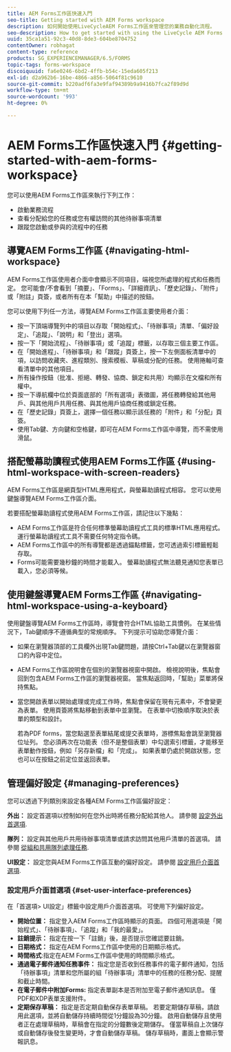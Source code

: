 ```yaml
---
title: AEM Forms工作區快速入門
seo-title: Getting started with AEM Forms workspace
description: 如何開始使用LiveCycleAEM Forms工作區來管理您的業務自動化流程。
seo-description: How to get started with using the LiveCycle AEM Forms workspace to manage your business automation processes.
uuid: 35ca1a51-92c3-40d8-8de3-604be8704752
contentOwner: robhagat
content-type: reference
products: SG_EXPERIENCEMANAGER/6.5/FORMS
topic-tags: forms-workspace
discoiquuid: fa6e0246-6bd2-4ffb-b54c-15eda605f213
exl-id: d2a962b6-16be-4866-a856-5064f81c9610
source-git-commit: b220adf6fa3e9faf94389b9a9416b7fca2f89d9d
workflow-type: tm+mt
source-wordcount: '993'
ht-degree: 0%

---
```


# AEM Forms工作區快速入門 {#getting-started-with-aem-forms-workspace}

您可以使用AEM Forms工作區來執行下列工作：

* 啟動業務流程
* 查看分配給您的任務或您有權訪問的其他待辦事項清單
* 跟蹤您啟動或參與的流程中的任務

## 導覽AEM Forms工作區 {#navigating-html-workspace}

AEM Forms工作區使用者介面中會顯示不同項目，端視您所處理的程式和任務而定。 您可能會/不會看到「摘要」、「Forms」、「詳細資訊」、「歷史記錄」、「附件」或「附註」頁簽，或者所有在本「幫助」中描述的按鈕。

您可以使用下列任一方法，導覽AEM Forms工作區主要使用者介面：

* 按一下頂端導覽列中的項目以存取「開始程式」、「待辦事項」清單、「偏好設定」、「追蹤」、「說明」和「登出」選項。
* 按一下「開始流程」、「待辦事項」或「追蹤」標籤，以存取三個主要工作區。
* 在「開始進程」、「待辦事項」和「跟蹤」頁簽上，按一下左側面板清單中的項，以訪問收藏夾、進程類別、搜索模板、草稿或分配的任務。 使用捲軸可查看清單中的其他項目。
* 所有操作按鈕（批准、拒絕、轉發、協商、鎖定和共用）均顯示在文檔和所有權中。
* 按一下導航欄中位於頁面底部的「所有選項」表徵圖，將任務轉發給其他用戶、與其他用戶共用任務、與其他用戶協商任務或鎖定任務。
* 在「歷史記錄」頁簽上，選擇一個任務以顯示該任務的「附件」和「分配」頁簽。
* 使用Tab鍵、方向鍵和空格鍵，即可在AEM Forms工作區中導覽，而不需使用滑鼠。

## 搭配螢幕助讀程式使用AEM Forms工作區 {#using-html-workspace-with-screen-readers}

AEM Forms工作區是網頁型HTML應用程式，與螢幕助讀程式相容。 您可以使用鍵盤導覽AEM Forms工作區介面。

若要搭配螢幕助讀程式使用AEM Forms工作區，請記住以下幾點：

* AEM Forms工作區是符合任何標準螢幕助讀程式工具的標準HTML應用程式。 運行螢幕助讀程式工具不需要任何特定指令碼。
* AEM Forms工作區中的所有導覽都是透過錨點標籤，您可透過索引標籤輕鬆存取。
* Forms可能需要幾秒鐘的時間才能載入。 螢幕助讀程式無法聽見通知您表單已載入，您必須等候。

## 使用鍵盤導覽AEM Forms工作區 {#navigating-html-workspace-using-a-keyboard}

使用鍵盤導覽AEM Forms工作區時，導覽會符合HTML協助工具慣例。 在某些情況下，Tab鍵順序不遵循典型的常規順序。 下列提示可協助您導覽介面：

* 如果在瀏覽器頂部的工具欄外出現Tab鍵問題，請按Ctrl+Tab鍵以在瀏覽器窗口的內容中定位。
* AEM Forms工作區說明會在個別的瀏覽器視窗中開啟。 檢視說明後，焦點會回到包含AEM Forms工作區的瀏覽器視窗。 當焦點返回時，「幫助」菜單將保持焦點。
* 當您開啟表單以開始處理或完成工作時，焦點會保留在現有元素中，不會變更為表單。 使用頁簽將焦點移動到表單中並瀏覽。 在表單中切換順序取決於表單的類型和設計。

   若為PDF forms，當您點選至表單結尾或提交表單時，游標焦點會跳至瀏覽器位址列。 您必須再次在功能表（但不是整個表單）中勾選索引標籤，才能移至表單動作按鈕，例如「另存新檔」和「完成」。 如果表單仍處於開啟狀態，您也可以在按鈕之前定位並返回表單。

## 管理偏好設定 {#managing-preferences}

您可以透過下列類別來設定各種AEM Forms工作區偏好設定：

**外出：** 設定首選項以控制如何在您外出時將任務分配給其他人。 請參閱 [設定外出首選項](todo-lists.md#setting-out-of-office-preferences).

**隊列：** 設定與其他用戶共用待辦事項清單或請求訪問其他用戶清單的首選項。 請參閱 [從組和共用隊列處理任務](todo-lists.md#working-with-tasks-from-group-and-shared-queues).

**UI設定：** 設定您與AEM Forms工作區互動的偏好設定。 請參閱 [設定用戶介面首選項](#set-user-interface-preferences).

### 設定用戶介面首選項 {#set-user-interface-preferences}

在「首選項> UI設定」標籤中設定用戶介面首選項。 可使用下列偏好設定。

* **開始位置：** 指定登入AEM Forms工作區時顯示的頁面。 四個可用選項是「開始程式」、「待辦事項」、「追蹤」和「我的最愛」。
* **註銷提示：** 指定在按一下「註銷」後，是否提示您確認要註銷。
* **日期格式：** 指定在AEM Forms工作區中使用的日期顯示格式。
* **時間格式**:指定在AEM Forms工作區中使用的時間顯示格式。
* **通過電子郵件通知任務事件：** 指定您是否收到任務事件的電子郵件通知，包括「待辦事項」清單和您所屬的組「待辦事項」清單中的任務的任務分配、提醒和截止時間。
* **在電子郵件中附加Forms:** 指定表單副本是否附加至電子郵件通知訊息。 僅PDF和XDP表單支援附件。
* **定期保存草稿：** 指定是否定期自動保存表單草稿。 若要定期儲存草稿，請啟用此選項，並將自動儲存持續時間從1分鐘設為30分鐘。 啟用自動儲存且使用者正在處理草稿時，草稿會在指定的分鐘數後定期儲存。 僅當草稿自上次儲存或自動儲存後發生變更時，才會自動儲存草稿。 儲存草稿時，畫面上會顯示警報訊息。
